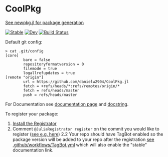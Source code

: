 # CoolPkg

[See newpkg.jl for package generation](newpkg.jl)

[![Stable](https://img.shields.io/badge/docs-stable-blue.svg)](https://danielw2904.github.io/CoolPkg.jl/stable)
[![Dev](https://img.shields.io/badge/docs-dev-blue.svg)](https://danielw2904.github.io/CoolPkg.jl/dev)
[![Build Status](https://github.com/danielw2904/CoolPkg.jl/workflows/CI/badge.svg)](https://github.com/danielw2904/CoolPkg.jl/actions)

Default git config:

```
> cat .git/config 
[core]
        bare = false
        repositoryformatversion = 0
        filemode = true
        logallrefupdates = true
[remote "origin"]
        url = https://github.com/danielw2904/CoolPkg.jl
        fetch = +refs/heads/*:refs/remotes/origin/*
        fetch = refs/heads/master
        push = refs/heads/master
```

For Documentation see [documentation page](https://danielw2904.github.io/CoolPkg.jl/dev/) and [docstring](https://github.com/danielw2904/CoolPkg.jl/blob/755590274fb62133d9e39ef232c69280f797dc94/src/CoolPkg.jl#LL5-L12).

To register your package:

1. [Install the Registrator](https://github.com/JuliaRegistries/Registrator.jl)
2. Comment `@JuliaRegistrator register` on the commit you would like to register ([see e.g. here](https://github.com/danielw2904/JSONLines.jl/commit/3f62edfb109b45dda76d6919b31f548aa7b571e1#commitcomment-41528865))
        2.2 Your repo should have TagBot enabled so the package version will be added to your repo after the registration [see .github/workflows/TagBot.yml](.github/workflows/TagBot.yml) which will also enable the "stable" documentation link.